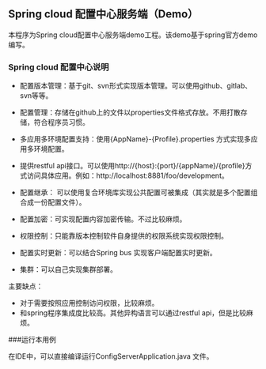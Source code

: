 ## Spring cloud 配置中心服务端（Demo）

本程序为Spring cloud配置中心服务端demo工程。该demo基于spring官方demo编写。

### Spring cloud 配置中心说明

* 配置版本管理：基于git、svn形式实现版本管理。可以使用github、gitlab、svn等等。

* 配置管理：存储在github上的文件以properties文件格式存放。不用打散存储，符合程序员习惯。

* 多应用多环境配置支持：使用{AppName}-{Profile}.properties 方式实现多应用多环境配置。

* 提供restful api接口。可以使用http://{host}:{port}/{appName}/{profile}方式访问具体应用。例如：http://localhost:8881/foo/development。

* 配置继承： 可以使用复合环境库实现公共配置可被集成（其实就是多个配置组合成一份配置文件）。

* 配置加密：可实现配置内容加密传输。不过比较麻烦。

* 权限控制：只能靠版本控制软件自身提供的权限系统实现权限控制。

* 配置实时更新：可以结合Spring bus 实现客户端配置实时更新。

* 集群：可以自己实现集群部署。

主要缺点：
* 对于需要按照应用控制访问权限，比较麻烦。
* 和spring程序集成度比较高。其他异构语言可以通过restful api，但是比较麻烦。

###运行本用例

在IDE中，可以直接编译运行ConfigServerApplication.java 文件。
